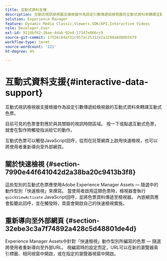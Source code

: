 ```yaml
---
title: 互動式資料支援
description: 互動式視訊檢視器支援根據作為設定引數傳遞給檢視器的互動式資料來轉譯互動式色票。
solution: Experience Manager
feature: Dynamic Media Classic,Viewers,SDK/API,Interactive Videos
role: Developer,User
exl-id: 9118bf02-16ae-4dab-92e4-17347e866cc9
source-git-commit: 17556c64af32c957ac25312e2a3288a8d86b5679
workflow-type: tm+mt
source-wordcount: '221'
ht-degree: 0%

---
```


# 互動式資料支援{#interactive-data-support}

互動式視訊檢視器支援根據作為設定引數傳遞給檢視器的互動式資料來轉譯互動式色票。

目前可見的色票會對應於與其關聯的視訊時間區域。 按一下或點選互動式色票，就會在製作時觸發指派給它的動作。

互動式色票可以觸發JavaScript回呼，從而在託管網頁上啟用快速檢視，也可以將使用者重新導向至外部網頁。

## 關於快速檢視 {#section-7990e44f641042d2a38ba20c9413b3f8}

這些型別的互動式色票應使用Adobe Experience Manager Assets — 隨選中的動作型別「快速檢視」來撰寫。 當使用者啟用這類色票時，檢視器會執行`quickViewActivate` JavaScript回呼，並將色票資料傳遞至檢視器。 內嵌網頁應會監聽此回呼，並在觸發時，頁面會開啟自己的快速檢視實施。

## 重新導向至外部網頁 {#section-32ebe3c3a7f74892a428c5d48801de4d}

Experience Manager Assets中針對「快速檢視」動作型別所編寫的色票 — 隨選將使用者重新導向至外部URL。 視編寫時的設定而定，URL可以在新的瀏覽器索引標籤、相同視窗中開啟，或在指定的瀏覽器視窗中開啟。
